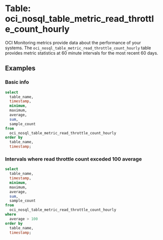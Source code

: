 # Table: oci_nosql_table_metric_read_throttle_count_hourly

OCI Monitoring metrics provide data about the performance of your systems. The `oci_nosql_table_metric_read_throttle_count_hourly` table provides metric statistics at 60 minute intervals for the most recent 60 days.

## Examples

### Basic info

```sql
select
  table_name,
  timestamp,
  minimum,
  maximum,
  average,
  sum,
  sample_count
from
  oci_nosql_table_metric_read_throttle_count_hourly
order by
  table_name,
  timestamp;
```

### Intervals where read throttle count exceded 100 average

```sql
select
  table_name,
  timestamp,
  minimum,
  maximum,
  average,
  sum,
  sample_count
from
  oci_nosql_table_metric_read_throttle_count_hourly
where
  average > 100
order by
  table_name,
  timestamp;
```
